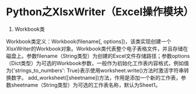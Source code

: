 # Python之XlsxWriter（Excel操作模块）

1. Workbook类

Workbook类定义：Workbook(filename[, options])，该类实现创建一个XlsxWriter的Workbook对象。Workbook类代表整个电子表格文件，并且存储在磁盘上。参数filename（String类型）为创建的Excel文件存储路径；参数options（Dict类型）为可选的Workbook参数，一般作为初始化工作表内容格式，例如值为{'strings_to_numbers': True}表示使用worksheet.write()方法时激活字符串转换数字。
add_worksheet([sheetname])方法，作用是添加一个新的工作表，参数sheetname（String类型）为可选的工作表名称，默认为Sheet1。

